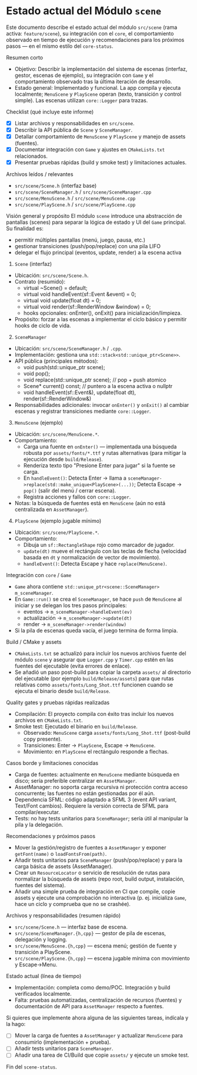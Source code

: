 # Estado actual del Módulo `scene`

Este documento describe el estado actual del módulo `src/scene` (rama activa: `feature/scene`), su integración con el `core`, el comportamiento observado en tiempo de ejecución y recomendaciones para los próximos pasos — en el mismo estilo del `core-status`.

Resumen corto
- Objetivo: Describir la implementación del sistema de escenas (interfaz, gestor, escenas de ejemplo), su integración con `Game` y el comportamiento observado tras la última iteración de desarrollo.
- Estado general: Implementado y funcional. La app compila y ejecuta localmente; `MenuScene` y `PlayScene` operan (texto, transición y control simple). Las escenas utilizan `core::Logger` para trazas.

Checklist (qué incluye este informe)
- [x] Listar archivos y responsabilidades en `src/scene`.
- [x] Describir la API pública de `Scene` y `SceneManager`.
- [x] Detallar comportamiento de `MenuScene` y `PlayScene` y manejo de assets (fuentes).
- [x] Documentar integración con `Game` y ajustes en `CMakeLists.txt` relacionados.
- [x] Presentar pruebas rápidas (build y smoke test) y limitaciones actuales.

Archivos leídos / relevantes
- `src/scene/Scene.h` (interfaz base)
- `src/scene/SceneManager.h` / `src/scene/SceneManager.cpp`
- `src/scene/MenuScene.h` / `src/scene/MenuScene.cpp`
- `src/scene/PlayScene.h` / `src/scene/PlayScene.cpp`

Visión general y propósito
El módulo `scene` introduce una abstracción de pantallas (scenes) para separar la lógica de estado y UI del `Game` principal. Su finalidad es:
- permitir múltiples pantallas (menú, juego, pausa, etc.)
- gestionar transiciones (push/pop/replace) con una pila LIFO
- delegar el flujo principal (eventos, update, render) a la escena activa

1) `Scene` (interfaz)
- Ubicación: `src/scene/Scene.h`.
- Contrato (resumido):
  - virtual ~Scene() = default;
  - virtual void handleEvent(sf::Event &event) = 0;
  - virtual void update(float dt) = 0;
  - virtual void render(sf::RenderWindow &window) = 0;
  - hooks opcionales: onEnter(), onExit() para inicialización/limpieza.
- Propósito: forzar a las escenas a implementar el ciclo básico y permitir hooks de ciclo de vida.

2) `SceneManager`
- Ubicación: `src/scene/SceneManager.h` / `.cpp`.
- Implementación: gestiona una `std::stack<std::unique_ptr<Scene>>`.
- API pública (principales métodos):
  - void push(std::unique_ptr<Scene> scene);
  - void pop();
  - void replace(std::unique_ptr<Scene> scene); // pop + push atomico
  - Scene* current() const; // puntero a la escena activa o nullptr
  - void handleEvent(sf::Event&), update(float dt), render(sf::RenderWindow&)
- Responsabilidades adicionales: invocar `onEnter()` y `onExit()` al cambiar escenas y registrar transiciones mediante `core::Logger`.

3) `MenuScene` (ejemplo)
- Ubicación: `src/scene/MenuScene.*`.
- Comportamiento:
  - Carga una fuente en `onEnter()` — implementada una búsqueda robusta por `assets/fonts/*.ttf` y rutas alternativas (para mitigar la ejecución desde `build/Release`).
  - Renderiza texto tipo "Presione Enter para jugar" si la fuente se carga.
  - En `handleEvent()`: Detecta Enter → llama a `sceneManager->replace(std::make_unique<PlayScene>(...))`; Detecta Escape → `pop()` (salir del menú / cerrar escena).
  - Registra acciones y fallos con `core::Logger`.
- Notas: la búsqueda de fuentes está en `MenuScene` (aún no está centralizada en `AssetManager`).

4) `PlayScene` (ejemplo jugable mínimo)
- Ubicación: `src/scene/PlayScene.*`.
- Comportamiento:
  - Dibuja un `sf::RectangleShape` rojo como marcador de jugador.
  - `update(dt)` mueve el rectángulo con las teclas de flecha (velocidad basada en `dt` y normalización de vector de movimiento).
  - `handleEvent()`: Detecta Escape y hace `replace(MenuScene)`.

Integración con `core` / `Game`
- `Game` ahora contiene `std::unique_ptr<scene::SceneManager> m_sceneManager`.
- En `Game::run()` se crea el `SceneManager`, se hace `push` de `MenuScene` al iniciar y se delegan los tres pasos principales:
  - eventos -> `m_sceneManager->handleEvent(ev)`
  - actualización -> `m_sceneManager->update(dt)`
  - render -> `m_sceneManager->render(window)`
- Si la pila de escenas queda vacía, el juego termina de forma limpia.

Build / CMake y assets
- `CMakeLists.txt` se actualizó para incluir los nuevos archivos fuente del módulo `scene` y asegurar que `Logger.cpp` y `Timer.cpp` estén en las fuentes del ejecutable (evita errores de enlace).
- Se añadió un paso post-build para copiar la carpeta `assets/` al directorio del ejecutable (por ejemplo `build/Release/assets`) para que rutas relativas como `assets/fonts/Long_Shot.ttf` funcionen cuando se ejecuta el binario desde `build/Release`.

Quality gates y pruebas rápidas realizadas
- Compilación: El proyecto compila con éxito tras incluir los nuevos archivos en `CMakeLists.txt`.
- Smoke test: Ejecutado el binario en `build/Release`.
  - Observado: `MenuScene` carga `assets/fonts/Long_Shot.ttf` (post-build copy presente).
  - Transiciones: Enter → `PlayScene`, Escape → `MenuScene`.
  - Movimiento: en `PlayScene` el rectángulo responde a flechas.

Casos borde y limitaciones conocidas
- Carga de fuentes: actualmente en `MenuScene` mediante búsqueda en disco; sería preferible centralizar en `AssetManager`.
- AssetManager: no soporta carga recursiva ni protección contra acceso concurrente; las fuentes no están gestionadas por él aún.
- Dependencia SFML: código adaptado a SFML 3 (event API variant, Text/Font cambios). Requiere la versión correcta de SFML para compilar/executar.
- Tests: no hay tests unitarios para `SceneManager`; sería útil al manipular la pila y la delegación.

Recomendaciones y próximos pasos
- Mover la gestión/registro de fuentes a `AssetManager` y exponer `getFont(name)` o `loadFontsFrom(path)`.
- Añadir tests unitarios para `SceneManager` (push/pop/replace) y para la carga básica de assets (AssetManager).
- Crear un `ResourceLocator` o servicio de resolución de rutas para normalizar la búsqueda de assets (repo root, build output, instalación, fuentes del sistema).
- Añadir una simple prueba de integración en CI que compile, copie assets y ejecute una comprobación no interactiva (p. ej. inicializa `Game`, hace un ciclo y comprueba que no se crashée).

Archivos y responsabilidades (resumen rápido)
- `src/scene/Scene.h` — interfaz base de escena.
- `src/scene/SceneManager.{h,cpp}` — gestor de pila de escenas, delegación y logging.
- `src/scene/MenuScene.{h,cpp}` — escena menú; gestión de fuente y transición a PlayScene.
- `src/scene/PlayScene.{h,cpp}` — escena jugable mínima con movimiento y Escape->Menu.

Estado actual (línea de tiempo)
- Implementación: completa como demo/POC. Integración y build verificados localmente.
- Falta: pruebas automatizadas, centralización de recursos (fuentes) y documentación de API para `AssetManager` respecto a fuentes.

Si quieres que implemente ahora alguna de las siguientes tareas, indícala y la hago:
- [ ] Mover la carga de fuentes a `AssetManager` y actualizar `MenuScene` para consumirlo (implementación + prueba).
- [ ] Añadir tests unitarios para `SceneManager`.
- [ ] Añadir una tarea de CI/Build que copie `assets/` y ejecute un smoke test.

Fin del `scene-status`.
